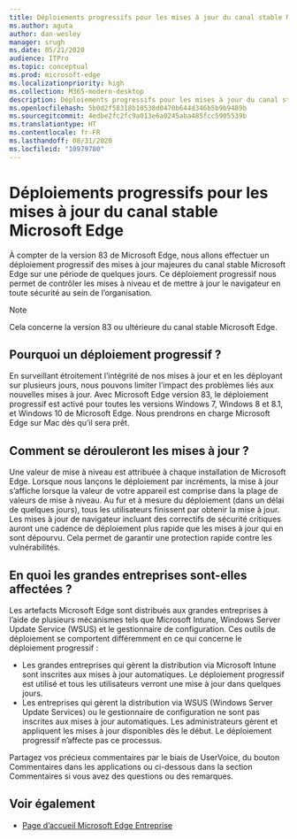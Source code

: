 ```yaml
---
title: Déploiements progressifs pour les mises à jour du canal stable Microsoft Edge
ms.author: aguta
author: dan-wesley
manager: srugh
ms.date: 05/21/2020
audience: ITPro
ms.topic: conceptual
ms.prod: microsoft-edge
ms.localizationpriority: high
ms.collection: M365-modern-desktop
description: Déploiements progressifs pour les mises à jour du canal stable Microsoft Edge
ms.openlocfilehash: 5b0d2f58318b10538d0470b644d346b5b9b9489b
ms.sourcegitcommit: 4edbe2fc2fc9a013e6a0245aba485fcc5905539b
ms.translationtype: HT
ms.contentlocale: fr-FR
ms.lasthandoff: 08/31/2020
ms.locfileid: "10979780"
---
```

# Déploiements progressifs pour les mises à jour du canal stable Microsoft Edge

À compter de la version 83 de Microsoft Edge, nous allons effectuer un déploiement progressif des mises à jour majeures du canal stable Microsoft Edge sur une période de quelques jours. Ce déploiement progressif nous permet de contrôler les mises à niveau et de mettre à jour le navigateur en toute sécurité au sein de l’organisation.

> [!NOTE]
> Cela concerne la version 83 ou ultérieure du canal stable Microsoft Edge.

## Pourquoi un déploiement progressif ?

En surveillant étroitement l’intégrité de nos mises à jour et en les déployant sur plusieurs jours, nous pouvons limiter l’impact des problèmes liés aux nouvelles mises à jour. Avec Microsoft Edge version 83, le déploiement progressif est activé pour toutes les versions Windows 7, Windows 8 et 8.1, et Windows 10 de Microsoft Edge. Nous prendrons en charge Microsoft Edge sur Mac dès qu’il sera prêt.

## Comment se dérouleront les mises à jour ?

Une valeur de mise à niveau est attribuée à chaque installation de Microsoft Edge. Lorsque nous lançons le déploiement par incréments, la mise à jour s’affiche lorsque la valeur de votre appareil est comprise dans la plage de valeurs de mise à niveau. Au fur et à mesure du déploiement (dans un délai de quelques jours), tous les utilisateurs finissent par obtenir la mise à jour. Les mises à jour de navigateur incluant des correctifs de sécurité critiques auront une cadence de déploiement plus rapide que les mises à jour qui en sont dépourvu. Cela permet de garantir une protection rapide contre les vulnérabilités.

## En quoi les grandes entreprises sont-elles affectées ?

Les artefacts Microsoft Edge sont distribués aux grandes entreprises à l’aide de plusieurs mécanismes tels que Microsoft Intune, Windows Server Update Service (WSUS) et le gestionnaire de configuration. Ces outils de déploiement se comportent différemment en ce qui concerne le déploiement progressif :

- Les grandes entreprises qui gèrent la distribution via Microsoft Intune sont inscrites aux mises à jour automatiques. Le déploiement progressif est utilisé et tous les utilisateurs verront une mise à jour dans quelques jours.
- Les entreprises qui gèrent la distribution via WSUS (Windows Server Update Services) ou le gestionnaire de configuration ne sont pas inscrites aux mises à jour automatiques. Les administrateurs gèrent et appliquent les mises à jour disponibles dès le début. Le déploiement progressif n’affecte pas ce processus.

Partagez vos précieux commentaires par le biais de UserVoice, du bouton Commentaires dans les applications ou ci-dessous dans la section Commentaires si vous avez des questions ou des remarques.

## Voir également

- [Page d’accueil Microsoft Edge Entreprise](https://aka.ms/EdgeEnterprise)
